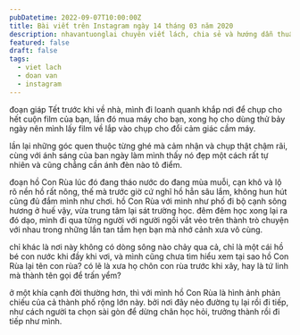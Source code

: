 ```yaml
---
pubDatetime: 2022-09-07T10:00:00Z
title: Bài viết trên Instagram ngày 14 tháng 03 năm 2020
description: nhavantuonglai chuyên viết lách, chia sẻ và hướng dẫn thuần thục khi thực hành viết lách qua những bài chia sẻ trên Instagram chính thức.
featured: false
draft: false
tags:
  - viet lach
  - doan van
  - instagram
---
```


đoạn giáp Tết trước khi về nhà, mình đi loanh quanh khắp nơi để chụp cho hết cuộn film của bạn, lần đó mua máy cho bạn, xong họ cho dùng thử bảy ngày nên mình lấy film về lắp vào chụp cho đổi cảm giác cầm máy.

lần lại những góc quen thuộc từng ghé mà cảm nhận và chụp thật chậm rãi, cùng với ánh sáng của ban ngày làm mình thấy nó đẹp một cách rất tự nhiên và cũng chẳng cần ánh đèn nào tô điểm.

đoạn hồ Con Rùa lúc đó đang tháo nước do đang mùa muỗi, cạn khô và lộ rõ nền hồ rất nông, thế mà trước giờ cứ nghĩ hồ hẳn sâu lắm, không hun hút cũng đủ đắm mình như chơi. hồ Con Rùa với mình như phố đi bộ cạnh sông hương ở huế vậy, vừa trung tâm lại sát trường học. đêm đêm học xong lại ra đó dạo, mình đi qua từng người với người ngồi vắt vẻo trên thành trò chuyện với nhau trong những lần tan tầm hẹn bạn mà nhớ cảnh xưa vô cùng.

chỉ khác là nơi này không có dòng sông nào chảy qua cả, chỉ là một cái hồ bé con nước khi đầy khi vơi, và mình cũng chưa tìm hiểu xem tại sao hồ Con Rùa lại tên con rùa? có lẽ là xưa họ chôn con rùa trước khi xây, hay là tứ linh mà thành tên gọi để trấn yểm?

ở một khía cạnh đời thường hơn, thì với mình hồ Con Rùa là hình ảnh phản chiếu của cả thành phố rộng lớn này. bởi nơi đây nẻo đường tụ lại rồi đi tiếp, như cách người ta chọn sài gòn để dừng chân học hỏi, trưởng thành rồi đi tiếp như mình.
